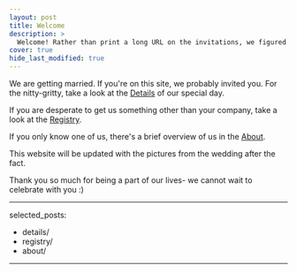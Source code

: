 ```yaml
---
layout: post
title: Welcome 
description: >
  Welcome! Rather than print a long URL on the invitations, we figured we'd put all the need-to-know information here.
cover: true
hide_last_modified: true
---
```

We are getting married. If you're on this site, we probably invited you. For the nitty-gritty, take a look at the [Details](details.md) of our special day.

If you are desperate to get us something other than your company, take a look at the [Registry](registry.md).

If you only know one of us, there's a brief overview of us in the [About](about.md).

This website will be updated with the pictures from the wedding after the fact.

Thank you so much for being a part of our lives- we cannot wait to celebrate with you :)

---
selected_posts:
  - details/
  - registry/
  - about/
---